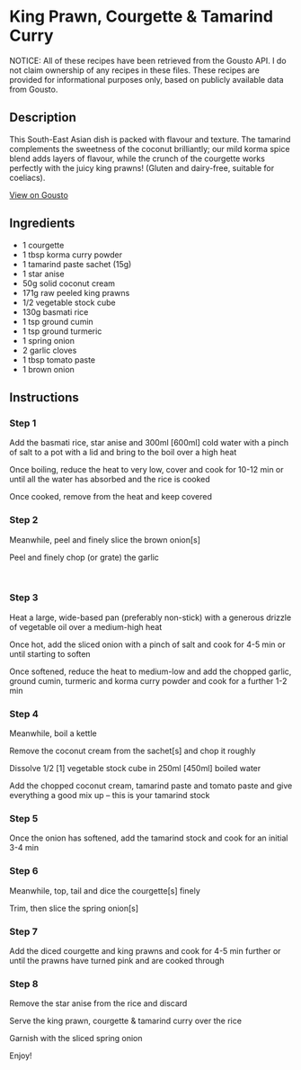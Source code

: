 # King Prawn, Courgette & Tamarind Curry

NOTICE: All of these recipes have been retrieved from the Gousto API. I do not claim ownership of any recipes in these files. These recipes are provided for informational purposes only, based on publicly available data from Gousto.

## Description

This South-East Asian dish is packed with flavour and texture. The tamarind complements the sweetness of the coconut brilliantly; our mild korma spice blend adds layers of flavour, while the crunch of the courgette works perfectly with the juicy king prawns! (Gluten and dairy-free, suitable for coeliacs).

[View on Gousto](https://www.gousto.co.uk/recipes/cookbook/king-prawn-courgette-tamarind-curry)

## Ingredients

- 1 courgette
- 1 tbsp korma curry powder
- 1 tamarind paste sachet (15g)
- 1 star anise
- 50g solid coconut cream
- 171g raw peeled king prawns
- 1/2 vegetable stock cube
- 130g basmati rice
- 1 tsp ground cumin
- 1 tsp ground turmeric
- 1 spring onion
- 2 garlic cloves
- 1 tbsp tomato paste
- 1 brown onion

## Instructions


### Step 1

Add the basmati rice, star anise and 300ml <span class="text-danger">[600ml]</span> cold water with a pinch of salt to a pot with a lid and bring to the boil over a high heat


Once boiling, reduce the heat to very low, cover and cook for 10-12 min or until all the water has absorbed and the rice is cooked


Once cooked, remove from the heat and k<span class="text-highlight">eep covered</span>


### Step 2

Meanwhile, peel and finely slice the brown&nbsp;onion<span class="text-danger">[s]</span>&nbsp;


Peel and finely chop (or grate) the garlic


&nbsp;


### Step 3

Heat a large, wide-based pan (preferably non-stick) with a generous drizzle of vegetable oil over a medium-high heat


Once hot, add the sliced onion with a pinch of salt and cook for 4-5 min or until starting to soften


Once softened, reduce the heat to medium-low and add the&nbsp;chopped garlic, ground cumin, turmeric and korma curry powder and cook for a further 1-2 min&nbsp;


### Step 4

Meanwhile, boil a kettle


Remove the coconut cream from the sachet<span class="text-danger">[s]</span> and chop it roughly&nbsp;


Dissolve 1/2 <span class="text-danger">[1]</span> vegetable stock cube in 250ml <span class="text-danger">[450ml]</span> boiled water


Add the chopped coconut cream, tamarind paste and tomato paste and give everything a good mix up &ndash; this is your tamarind stock


### Step 5

Once the onion has softened, add the tamarind stock and cook for an initial 3-4 min&nbsp;


### Step 6

Meanwhile, top, tail and dice the courgette<span class="text-danger">[s] </span>finely


Trim, then slice the spring onion<span class="text-danger">[s]</span>


### Step 7

Add the diced courgette and king&nbsp;prawns and cook for 4-5 min further or until the prawns&nbsp;have turned&nbsp;pink and are cooked through

### Step 8

Remove the star anise from the rice and discard


Serve the king prawn, courgette &amp; tamarind curry over the rice


Garnish with the sliced spring onion


Enjoy!

